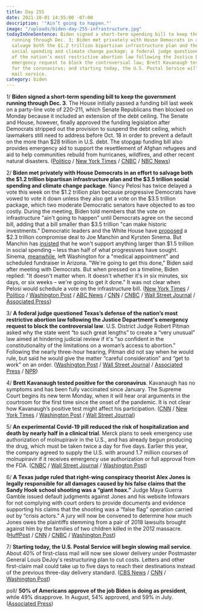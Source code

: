 ```yaml
---
title: Day 255
date: 2021-10-01 14:55:00 -07:00
description: '"Ain’t going to happen."'
image: "/uploads/biden-day-255-infrastructure.jpg"
todayInOneSentence: Biden signed a short-term spending bill to keep the government
  running through Dec. 3; Biden met privately with House Democrats in an effort to
  salvage both the $1.2 trillion bipartisan infrastructure plan and the $3.5 trillion
  social spending and climate change package; a federal judge questioned Texas’s defense
  of the nation’s most restrictive abortion law following the Justice Department's
  emergency request to block the controversial law; Brett Kavanaugh tested positive
  for the coronavirus; and starting today, the U.S. Postal Service will begin slowing
  mail service.
category: biden
---
```


1/ **Biden signed a short-term spending bill to keep the government running through Dec. 3**. The House initially passed a funding bill last week on a party-line vote of 220-211, which Senate Republicans then blocked on Monday because it included an extension of the debt ceiling. The Senate and House, however, finally approved the funding legislation after Democrats stripped out the provision to suspend the debt ceiling, which lawmakers still need to address before Oct. 18 in order to prevent a default on the more than $28 trillion in U.S. debt. The stopgap funding bill also provides emergency aid to support the resettlement of Afghan refugees and aid to help communities rebuild from hurricanes, wildfires, and other recent natural disasters. ([Politico](https://www.politico.com/news/2021/09/30/senate-9-week-funding-patch-shutdown-514810) / [New York Times](https://www.nytimes.com/2021/09/30/us/politics/senate-spending-bill-government-shutdown.html) / [CNBC](https://www.cnbc.com/2021/09/30/government-shutdown-congress-moves-to-pass-funding-bill.html) / [NBC News](https://www.nbcnews.com/politics/politics-news/senate-reaches-deal-avoid-government-shutdown-schumer-announces-n1280395))

2/ **Biden met privately with House Democrats in an effort to salvage both the $1.2 trillion bipartisan infrastructure plan and the $3.5 trillion social spending and climate change package**. Nancy Pelosi has twice delayed a vote this week on the $1.2 trillion plan because progressive Democrats have vowed to vote it down unless they also get a vote on the $3.5 trillion package, which two moderate Democratic senators have objected to as too costly. During the meeting, Biden told members that the vote on infrastructure "ain't going to happen"
until Democrats agree on the second bill, adding that a bill smaller than $3.5 trillion "can make historic investments." Democratic leaders and the White House have [proposed](https://www.cnn.com/2021/10/01/politics/white-house-hill-state-of-play-october-1/index.html) a $2.3 trillion compromise deal to Joe Manchin and Kyrsten Sinema. But Manchin has [insisted](https://www.nytimes.com/2021/09/30/us/politics/manchin-biden-agenda.html) that he won't support anything larger than $1.5 trillion in social spending – less than half of what progressives have sought. Sinema, [meanwhile](https://www.nytimes.com/2021/10/01/us/politics/krysten-sinema-spending-bill-arizona.html), left Washington for a "medical appointment" and scheduled fundraiser in Arizona. "We're going to get this done," Biden said after meeting with Democrats. But when pressed on a timeline, Biden replied: "It doesn't matter when. It doesn't whether it's in six minutes, six days, or six weeks – we're going to get it done." It was not clear when Pelosi would schedule a vote on the infrastructure bill. ([New York Times](https://www.nytimes.com/live/2021/10/01/us/infrastructure-bill-house) / [Politico](https://www.politico.com/news/2021/10/01/house-democrats-biden-infrastructure-deal-514878) / [Washington Post](https://www.washingtonpost.com/us-policy/2021/10/01/house-democrats-infrastructure-biden/) / [ABC News](https://abcnews.go.com/Politics/biden-heading-capitol-hill-meet-house-democrats-amid/story?id=80352267) / [CNN](https://www.cnn.com/2021/10/01/politics/house-vote-infrastructure-democrats/index.html) / [CNBC](https://www.cnbc.com/2021/10/01/house-infrastructure-vote-democrats-try-to-reach-budget-spending-deal.html) / [Wall Street Journal](https://www.wsj.com/articles/democrats-try-again-to-pass-infrastructure-bill-11633097276?mod=djemalertNEWS) / [Associated Press](https://apnews.com/article/joe-biden-politics-business-us-news-ap-top-news-a6e8ed2379857b7aa9c64f6d608bb938))

3/ **A federal judge questioned Texas’s defense of the nation’s most restrictive abortion law following the Justice Department's emergency request to block the controversial law**. U.S. District Judge Robert Pitman asked why the state went “to such great lengths” to create a “very unusual” law aimed at hindering judicial review if it's "so confident in the constitutionality of the limitations on a woman’s access to abortion." Following the nearly three-hour hearing, Pitman did not say when he would rule, but said he would give the matter “careful consideration” and “get to work” on an order. ([Washington Post](https://www.washingtonpost.com/politics/courts_law/texas-abortion-austin-hearing/2021/09/30/e6fafc8c-2220-11ec-9309-b743b79abc59_story.html) / [Wall Street Journal](https://www.wsj.com/articles/federal-judge-questions-texas-abortion-law-in-case-filed-by-justice-department-11633112921) / [Associated Press](https://apnews.com/article/texas-abortion-law-court-a7961b629e913e1008f8e929c99fb310) / [NPR](https://www.npr.org/2021/10/01/1041607684/texas-abortion-law-federal-judge))

4/ **Brett Kavanaugh tested positive for the coronavirus**. Kavanaugh has no symptoms and has been fully vaccinated since January. The Supreme Court begins its new term Monday, when it will hear oral arguments in the courtroom for the first time since the onset of the pandemic. It is not clear how Kavanaugh’s positive test might affect his participation. ([CNN](https://www.cnn.com/2021/10/01/politics/brett-kavanaugh-covid-19/index.html) / [New York Times](https://www.nytimes.com/2021/10/01/us/politics/brett-kavanaugh-covid.html) / [Washington Post](https://www.washingtonpost.com/politics/justice-kavanaugh-covid-positive/2021/10/01/4efda492-22b7-11ec-b3d6-8cdebe60d3e2_story.html) / [Wall Street Journal](https://www.wsj.com/articles/justice-brett-kavanaugh-tests-positive-for-covid-19-has-no-symptoms-11633094178))

5/ **An experimental Covid-19 pill reduced the risk of hospitalization and death by nearly half in a clinical trial**. Merck plans to seek emergency use authorization of molnupiravir in the U.S., and has already begun producing the drug, which must be taken twice a day for five days. Earlier this year, the company agreed to supply the U.S. with around 1.7 million courses of molnupiravir if it receives emergency use authorization or full approval from the FDA. ([CNBC](https://www.cnbc.com/2021/10/01/merck-to-seek-emergency-authorization-for-oral-covid-19-treatment.html) / [Wall Street Journal](https://www.wsj.com/articles/pill-intended-to-be-covid-19s-tamiflu-succeeds-in-key-study-11633082401) / [Washington Post](https://www.washingtonpost.com/health/2021/10/01/pill-to-treat-covid/))

6/ **A Texas judge ruled that right-wing conspiracy theorist Alex Jones is legally responsible for all damages caused by his false claims that the Sandy Hook school shooting was a “giant hoax.”** Judge Maya Guerra Gamble issued default judgments against Jones and his website Infowars for not complying with court orders to provide documents and evidence supporting his claims that the shooting was a “false flag” operation carried out by “crisis actors.” A jury will now be convened to determine how much Jones owes the plaintiffs stemming from a pair of 2018 lawsuits brought against him by the families of two children killed in the 2012 massacre. ([HuffPost](https://www.huffpost.com/entry/alex-jones-lost-two-sandy-hook-cases_n_61561020e4b008640eb1d56a?pkq) / [CNN](https://www.cnn.com/2021/10/01/us/alex-jones-loses-sandy-hook-cases/) / [CNBC](https://www.cnbc.com/2021/10/01/alex-jones-liable-for-damages-over-false-claims-about-sandy-hook-school-shooting.html) / [Washington Post](https://www.washingtonpost.com/nation/2021/10/01/alex-jones-sandy-hook-lawsuits/))

7/ **Starting today, the U.S. Postal Service will begin slowing mail service**. About 40% of first-class mail will now see slower delivery under Postmaster General Louis DeJoy's restructuring plan to cut costs. Letters and other first-claim mail could take up to five days to reach their destinations instead of the previous three-day delivery standard. ([CBS News](https://www.cbsnews.com/news/mail-delivery-slower-usps-october-1/) / [CNN](https://www.cnn.com/2021/09/29/politics/usps-mail-slowdown/index.html) / [Washington Post](https://www.washingtonpost.com/business/interactive/2021/dejoy-usps-delays-by-zip-code-map/))

poll/ **50% of Americans approve of the job Biden is doing as president**, while 49% disapprove. In August, 54% approved, and 59% in July. ([Associated Press](https://apnews.com/article/immigration-coronavirus-pandemic-joe-biden-business-health-020342e77b3cbbaf281b1c466fefe975))